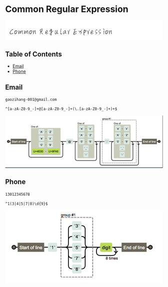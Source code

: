 # Common Regular Expression

![Regex](images/regex.png)

## Table of Contents

- [Email](#email)
- [Phone](#phone)

## Email

`gaozihang-001@gmail.com`

```regex
^[a-zA-Z0-9_-]+@[a-zA-Z0-9_-]+(\.[a-zA-Z0-9_-]+)+$
```

![email](images/email-regex.png)

## Phone

`13012345678`

```regex
^1(3|4|5|7|8)\d{9}$
```

![email](images/phone-regex.png)